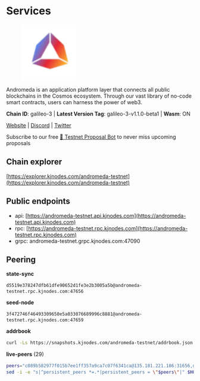 # Services

<figure><img src="https://raw.githubusercontent.com/kj89/cosmos-images/main/logos/andromeda.png" width="150" alt=""><figcaption></figcaption></figure>

Andromeda is an application platform layer that connects all  public blockchains in the Cosmos ecosystem. Through our vast  library of no-code smart contracts, users can harness the power of web3.

**Chain ID**: galileo-3 | **Latest Version Tag**: galileo-3-v1.1.0-beta1 | **Wasm**: ON

[Website](https://www.andromedaprotocol.io) | [Discord](https://discord.gg/wzM3kSN3sE) | [Twitter](https://twitter.com/andromedaprot)



Subscribe to our free [🤖 Testnet Proposal Bot](https://t.me/kjnodes_testnet_proposal_bot) to never miss upcoming proposals


## Chain explorer
[https://explorer.kjnodes.com/andromeda-testnet](https://explorer.kjnodes.com/andromeda-testnet)

## Public endpoints

* api: [https://andromeda-testnet.api.kjnodes.com](https://andromeda-testnet.api.kjnodes.com)
* rpc: [https://andromeda-testnet.rpc.kjnodes.com](https://andromeda-testnet.rpc.kjnodes.com)
* grpc: andromeda-testnet.grpc.kjnodes.com:47090

## Peering

**state-sync**

```text
d5519e378247dfb61dfe90652d1fe3e2b3005a5b@andromeda-testnet.rpc.kjnodes.com:47656
```

**seed-node**

```text
3f472746f46493309650e5a033076689996c8881@andromeda-testnet.rpc.kjnodes.com:47659
```

**addrbook**
```bash
curl -Ls https://snapshots.kjnodes.com/andromeda-testnet/addrbook.json > $HOME/.andromedad/config/addrbook.json
```

**live-peers** (29)
```bash
peers="c089b582977f015b7ee1ff357a9ca7c07f6341ca@135.181.221.186:31656,d5519e378247dfb61dfe90652d1fe3e2b3005a5b@65.109.68.190:47656,a4d291d17d8e74979e7db5a1e936269835e802af@194.165.59.78:26656,704e605f9bd65912d8c65a58f955601c31188548@65.21.203.204:19656,385bda41dc8ce86d0dd4c99d3cf371ca8fccfeb6@135.125.189.131:20095,443a51f595c9ca16273ca6146db1375e4223a91f@172.93.110.154:26656,1d94f397352dc20be4b56e4bfd9305649cbac778@65.108.232.150:20095,b6dd58949a8b9c03349bdbec8aeeccd5e0d39283@31.220.74.50:26656,93e418796bf3b5d8cd319983269c99db83cb2ba6@5.161.78.48:16656,247f3c2bed475978af238d97be68226c1f084180@88.99.164.158:4376,f1d30c5f2d5882823317718eb4455f87ae846d0a@85.239.235.235:30656,d68d0ce3a3959f09ea935cffbf1cd282dcfec401@27.72.126.82:26656,27e4aeaf8ef79a25904cd1042cf25ac6a1a0e7e5@103.180.28.220:26656,05b853c6022c51b2065665e66876e27aee9fed59@149.102.140.189:26656,41681200a0e60e9477181db813e1894684020378@194.233.92.77:26656,1b88dc10b14e01ef05a6c0721ce0cdd884746327@162.55.50.101:26656,bd323d2c7ce260b831d20923d390e4a1623f32c4@213.239.215.195:20095,e61f287d51edab6f6dbe00a8b804614443ee6f82@80.85.242.117:26656,95e8225c5b8a21c1fecd411f37c75f5515de1891@185.197.251.203:26656,7ac17e470c16814be55aa02a1611b23a3fba3097@75.119.141.16:26656,9230896c5f22a363eed1c3bd3ed8068134b1dedd@110.168.55.28:26656,6d59b44efa40c4a03a24bf598b6cd662e8003655@135.181.96.66:26656,ef6ec2cf74e157e3c6056c0469f3ede08b418ec7@144.76.164.139:15656,5d076eccdbd1ae1835131be8e20b756e779c5bac@158.220.110.42:26656,9d443f465ad66671d109142715e62ef8039cf0f8@161.97.85.248:26656,9939a8f08849b1d77b1bd5f5033d6ce9ff7a20f5@49.12.234.38:20656,debdccc98a2f6ed72561d7866381003903197935@144.126.142.78:29656,39429a15338825ea4fa6b310a7b12505e45b95d0@213.133.100.172:26858,5cfce64114f98e29878567bdd1adbebe18670fc6@65.108.231.124:30656"
sed -i -e "s|^persistent_peers *=.*|persistent_peers = \"$peers\"|" $HOME/.andromedad/config/config.toml
```
